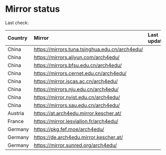 <script src="./time.js"></script>
# Mirror status
Last check: <script type="text/javascript">localize(1720761534.4816623);</script>

|Country|Mirror|Last update|
|:------|:-----|:----------|
|China|https://mirrors.tuna.tsinghua.edu.cn/arch4edu/|<script type="text/javascript">localize(1720722825);</script>|
|China|https://mirrors.aliyun.com/arch4edu/|<script type="text/javascript">localize(1720722825);</script>|
|China|https://mirrors.bfsu.edu.cn/arch4edu/|<script type="text/javascript">localize(1720722825);</script>|
|China|https://mirrors.cernet.edu.cn/arch4edu/|<script type="text/javascript">localize(1720722825);</script>|
|China|https://mirror.iscas.ac.cn/arch4edu/|<script type="text/javascript">localize(1720722825);</script>|
|China|https://mirrors.nju.edu.cn/arch4edu/|<script type="text/javascript">localize(1720636597);</script>|
|China|https://mirror.nyist.edu.cn/arch4edu/|<script type="text/javascript">localize(1720679959);</script>|
|China|https://mirrors.sau.edu.cn/arch4edu/|<script type="text/javascript">localize(1720722825);</script>|
|Austria|https://at.arch4edu.mirror.kescher.at/|<script type="text/javascript">localize(1720722825);</script>|
|France|https://mirror.lesviallon.fr/arch4edu/|<script type="text/javascript">localize(1720722825);</script>|
|Germany|https://pkg.fef.moe/arch4edu/|<script type="text/javascript">localize(1720722825);</script>|
|Germany|https://de.arch4edu.mirror.kescher.at/|<script type="text/javascript">localize(1720722825);</script>|
|Germany|https://mirror.sunred.org/arch4edu/|<script type="text/javascript">localize(1720722825);</script>|

<script src="./tablefilter/tablefilter.js"></script>
<script src="./table.js"></script>